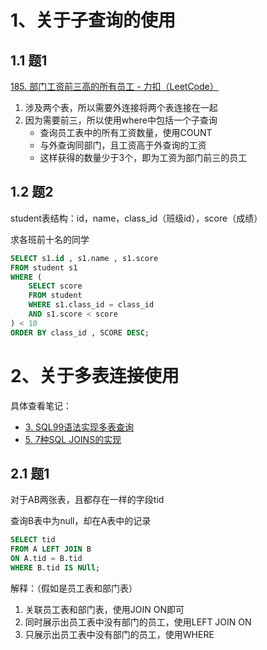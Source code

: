 
# 1、关于子查询的使用

## 1.1 题1

[185. 部门工资前三高的所有员工 - 力扣（LeetCode）](https://leetcode.cn/problems/department-top-three-salaries/description/)

1. 涉及两个表，所以需要外连接将两个表连接在一起
2. 因为需要前三，所以使用where中包括一个子查询
	- 查询员工表中的所有工资数量，使用COUNT
	- 与外查询同部门，且工资高于外查询的工资
	- 这样获得的数量少于3个，即为工资为部门前三的员工

## 1.2 题2

student表结构：id，name，class_id（班级id），score（成绩）

求各班前十名的同学

```sql
SELECT s1.id , s1.name , s1.score
FROM student s1
WHERE (
	SELECT score
	FROM student
	WHERE s1.class_id = class_id
	AND s1.score < score
) < 10
ORDER BY class_id , SCORE DESC;
```


# 2、关于多表连接使用

具体查看笔记：
- [3. SQL99语法实现多表查询](../../../../2_笔记/3_MySql、JDBC和Web/0_尚硅谷/0_MySQL基础内容/第06章_多表查询.md#3.%20SQL99语法实现多表查询)
- [5. 7种SQL JOINS的实现](../../../../2_笔记/3_MySql、JDBC和Web/0_尚硅谷/0_MySQL基础内容/第06章_多表查询.md#5.%207种SQL%20JOINS的实现)

## 2.1 题1

对于AB两张表，且都存在一样的字段tid

查询B表中为null，却在A表中的记录

```SQL
SELECT tid
FROM A LEFT JOIN B 
ON A.tid = B.tid
WHERE B.tid IS NUll;
```

解释：（假如是员工表和部门表）
1. 关联员工表和部门表，使用JOIN ON即可
2. 同时展示出员工表中没有部门的员工，使用LEFT JOIN ON
3. 只展示出员工表中没有部门的员工，使用WHERE